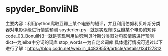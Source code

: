 # spyder_BonvliNB
主要内容：利用python爬取豆瓣上某个电影的短评，并且利用伯努利贝叶斯分类器对电影评级进行情感预测
spyderlen.py--就是实现爬取豆瓣某个电影的短评
code_03_BonuliNB--就是实现利用伯努利贝叶斯分类器对电影情感进行预测
dict--为jeiba中分词的词库
stop_words--为自定义词库
具体运行情况可通过以下进行了解：https://blog.csdn.net/weixin_44839559/article/details/134127812
